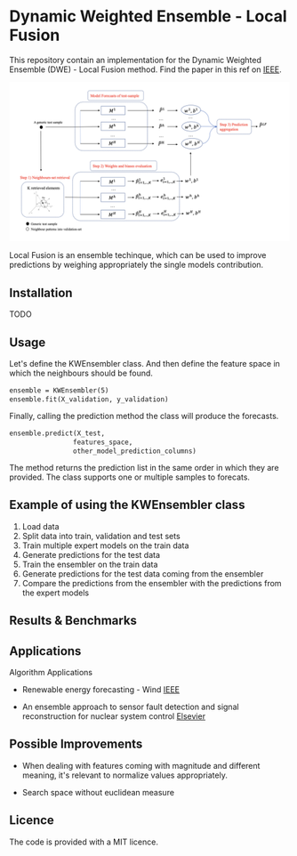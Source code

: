 # Dynamic Weighted Ensemble - Local Fusion

This repository contain an implementation for the Dynamic Weighted Ensemble (DWE) - Local Fusion method. Find the paper in this ref on [IEEE](https://ieeexplore.ieee.org/document/8272838). 

![Arch](https://github.com/IvanVigor/IvanVigor.github.io/blob/main/imgs/dwe.png?raw=true)

Local Fusion is an ensemble techinque, which can be used to improve predictions by weighing appropriately the single models contribution.

## Installation

TODO


## Usage

Let's define the KWEnsembler class. And then define the feature space in which the neighbours should be found.


	ensemble = KWEnsembler(5)
	ensemble.fit(X_validation, y_validation)


Finally, calling the prediction method the class will produce the forecasts.

	ensemble.predict(X_test,
                    features_space,
                    other_model_prediction_columns)

The method returns the prediction list in the same order in which they are provided. The class supports one or multiple samples to forecats.

## Example of using the KWEnsembler class


1. Load data
2. Split data into train, validation and test sets
3. Train multiple expert models on the train data
4. Generate predictions for the test data
5. Train the ensembler on the train data
6. Generate predictions for the test data coming from the ensembler
7. Compare the predictions from the ensembler with the predictions from the expert models


## Results & Benchmarks




## Applications

Algorithm Applications

- Renewable energy forecasting - Wind [IEEE](https://ieeexplore.ieee.org/document/8272838)

- An ensemble approach to sensor fault detection and signal reconstruction for nuclear system control [Elsevier](https://www.sciencedirect.com/science/article/pii/S0306454910000927)


## Possible Improvements

-  When dealing with features coming with magnitude and different meaning, it's relevant to normalize values appropriately.

- Search space without euclidean measure


## Licence
The code is provided with a MIT licence. 

